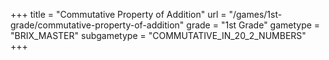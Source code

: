 +++
title = "Commutative Property of Addition"
url = "/games/1st-grade/commutative-property-of-addition"
grade = "1st Grade"
gametype = "BRIX_MASTER"
subgametype = "COMMUTATIVE_IN_20_2_NUMBERS"
+++